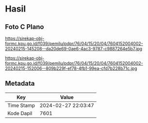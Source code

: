 # Hasil

## Foto C Plano

https://sirekap-obj-formc.kpu.go.id/f039/pemilu/pdpr/76/04/15/20/04/7604152004002-20240215-145208--da20de69-0ae6-4ac3-9787-c9887264e5b7.jpg

https://sirekap-obj-formc.kpu.go.id/f039/pemilu/pdpr/76/04/15/20/04/7604152004002-20240215-152006--809b229f-ef78-4fb1-99ea-cfd7b228b71c.jpg


## Metadata

| Key        | Value               |
| ---------- | ------------------- |
| Time Stamp | 2024-02-27 22:03:47 |
| Kode Dapil | 7601                |



